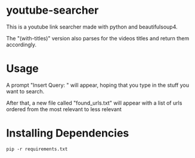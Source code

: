 # youtube-searcher
This is a youtube link searcher made with python and beautifulsoup4.

The "(with-titles)" version also parses for the videos titles and return them accordingly.

# Usage
A prompt "Insert Query: " will appear, hoping that you type in the stuff you want to search.

After that, a new file called "found_urls.txt" will appear with a list of urls ordered from the most relevant to less relevant

# Installing Dependencies
``pip -r requirements.txt``



